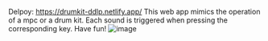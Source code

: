 Delpoy: https://drumkit-ddlp.netlify.app/
This web app mimics the operation of a mpc or a drum kit.
Each sound is triggered when pressing the corresponding key.
Have fun!
![image](https://i.postimg.cc/YCGVdT4b/Captura-de-pantalla-2024-02-13-143618.png)
